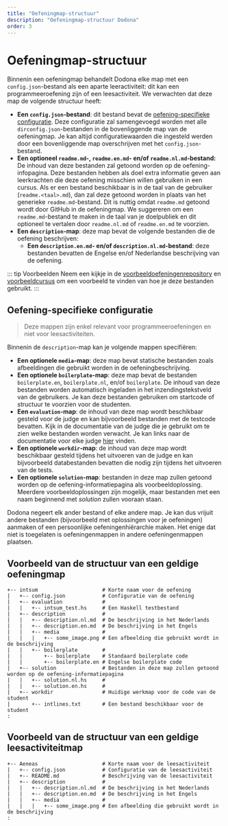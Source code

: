```yaml
---
title: "Oefeningmap-structuur"
description: "Oefeningmap-structuur Dodona"
order: 3
---
```


# Oefeningmap-structuur

Binnenin een oefeningmap behandelt Dodona elke map met een `config.json`-bestand als een aparte leeractiviteit: dit kan een programmeeroefening zijn of een leesactiviteit. We verwachten dat deze map de volgende structuur heeft: 

- **Een `config.json`-bestand**: dit bestand bevat de [oefening-specifieke configuratie](../exercise-config/). Deze configuratie zal samengevoegd worden met alle `dirconfig.json`-bestanden in de bovenliggende map van de oefeningmap. Je kan altijd configuratiewaarden die ingesteld werden door een bovenliggende map overschrijven met het `config.json`-bestand. 
- **Een optioneel `readme.md`-, `readme.en.md`- en/of `readme.nl.md`-bestand:** De inhoud van deze bestanden zal getoond worden op de oefening-infopagina. Deze bestanden hebben als doel extra informatie geven aan leerkrachten die deze oefening misschien willen gebruiken in een cursus. Als er een bestand beschikbaar is in de taal van de gebruiker (`readme.<taal>.md`), dan zal deze getoond worden in plaats van het generieke `readme.md`-bestand. Dit is nuttig omdat `readme.md` getoond wordt door GitHub in de oefeningmap. We suggereren om een `readme.md`-bestand te maken in de taal van je doelpubliek en dit optioneel te vertalen door `readme.nl.md` of `readme.en.md` te voorzien. 
- **Een `description`-map**: deze map bevat de volgende bestanden die de oefening beschrijven:
  - **Een `description.en.md`- en/of `description.nl.md`-bestand**: deze bestanden bevatten de Engelse en/of Nederlandse beschrijving van de oefening.

::: tip Voorbeelden
Neem een kijkje in de [voorbeeldoefeningenrepository](https://github.com/dodona-edu/example-exercises) en [voorbeeldcursus](https://dodona.ugent.be/en/courses/358/) om een voorbeeld te vinden van hoe je deze bestanden gebruikt.
:::


## Oefening-specifieke configuratie

> Deze mappen zijn enkel relevant voor programmeeroefeningen en niet voor leesactiviteiten.

Binnenin de `description`-map kan je volgende mappen specifiëren:
- **Een optionele `media`-map**: deze map bevat statische bestanden zoals afbeeldingen die gebruikt worden in de oefeningbeschrijving.
- **Een optionele `boilerplate`-map**: deze map bevat de bestanden `boilerplate.en`, `boilerplate.nl`, en/of `boilerplate`. De inhoud van deze bestanden worden automatisch ingeladen in het inzendingstekstveld van de gebruikers. Je kan deze bestanden gebruiken om startcode of structuur te voorzien voor de studenten.
- **Een `evaluation`-map**: de inhoud van deze map wordt beschikbaar gesteld voor de judge en kan bijvoorbeeld bestanden met de testcode bevatten. Kijk in de documentatie van de judge die je gebruikt om te zien welke bestanden worden verwacht. Je kan links naar de documentatie voor elke judge [hier](/nl/references/judges) vinden.
- **Een optionele `workdir`-map**: de inhoud van deze map wordt beschikbaar gesteld tijdens het uitvoeren van de judge en kan bijvoorbeeld databestanden bevatten die nodig zijn tijdens het uitvoeren van de tests.
- **Een optionele `solution`-map**: bestanden in deze map zullen getoond worden op de oefening-informatiepagina als voorbeeldoplossing. Meerdere voorbeeldoplossingen zijn mogelijk, maar bestanden met een naam beginnend met *solution* zullen vooraan staan.

Dodona negeert elk ander bestand of elke andere map. Je kan dus vrijuit andere bestanden (bijvoorbeeld met oplossingen voor je oefeningen) aanmaken of een persoonlijke oefeningenhiërarchie maken. Het enige dat niet is toegelaten is oefeningenmappen in andere oefeningenmappen plaatsen.

## Voorbeeld van de structuur van een geldige oefeningmap

```
+-- intsum                     # Korte naam voor de oefening
|   +-- config.json            # Configuratie van de oefening
|   +-- evaluation             #
|   |   +-- intsum_test.hs     # Een Haskell testbestand
|   +-- description            #
|   |   +-- description.nl.md  # De beschrijving in het Nederlands
|   |   +-- description.en.md  # De beschrijving in het Engels
|   |   +-- media              #
|   |   |   +-- some_image.png # Een afbeelding die gebruikt wordt in de beschrijving
|   |   +-- boilerplate        #
|   |       +-- boilerplate    # Standaard boilerplate code
|   |       +-- boilerplate.en # Engelse boilerplate code
|   +-- solution               # Bestanden in deze map zullen getoond worden op de oefening-informatiepagina
|   |   +-- solution.nl.hs     #
|   |   +-- solution.en.hs     #
|   +-- workdir                # Huidige werkmap voor de code van de student
|       +-- intlines.txt       # Een bestand beschikbaar voor de student
:
```

## Voorbeeld van de structuur van een geldige leesactiviteitmap

```
+-- Aeneas                     # Korte naam voor de leesactiviteit
|   +-- config.json            # Configuratie van de leesactiviteit
|   +-- README.md              # Beschrijving van de leesactiviteit
|   +-- description            #
|   |   +-- description.nl.md  # De beschrijving in het Nederlands
|   |   +-- description.en.md  # De beschrijving in het Engels
|   |   +-- media              #
|   |   |   +-- some_image.png # Een afbeelding die gebruikt wordt in de beschrijving
:
```
